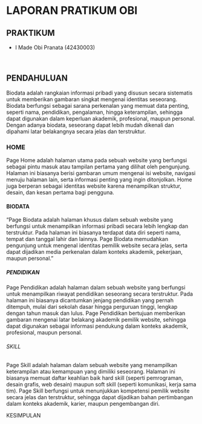 <h1>LAPORAN PRATIKUM OBI<br>

<h2>PRAKTIKUM </h2>
<ul>
  <li>I Made Obi Pranata (42430003)</li>
</ul>
<br>

<h2>PENDAHULUAN</h2>
<P>Biodata adalah rangkaian informasi pribadi yang disusun secara sistematis untuk memberikan gambaran singkat mengenai identitas seseorang. Biodata berfungsi sebagai sarana perkenalan yang memuat data penting, seperti nama, pendidikan, pengalaman, hingga keterampilan, sehingga dapat digunakan dalam keperluan akademik, profesional, maupun personal. Dengan adanya biodata, seseorang dapat lebih mudah dikenali dan dipahami latar belakangnya secara jelas dan terstruktur.</P>

<h3>HOME</h3>
<P>Page Home adalah halaman utama pada sebuah website yang berfungsi sebagai pintu masuk atau tampilan pertama yang dilihat oleh pengunjung. Halaman ini biasanya berisi gambaran umum mengenai isi website, navigasi menuju halaman lain, serta informasi penting yang ingin ditonjolkan. Home juga berperan sebagai identitas website karena menampilkan struktur, desain, dan kesan pertama bagi pengguna.</P>

<H4>BIODATA</H4>
<p>“Page Biodata adalah halaman khusus dalam sebuah website yang berfungsi untuk menampilkan informasi pribadi secara lebih lengkap dan terstruktur. Pada halaman ini biasanya terdapat data diri seperti nama, tempat dan tanggal lahir dan lainnya. Page Biodata memudahkan pengunjung untuk mengenal identitas pemilik website secara jelas, serta dapat dijadikan media perkenalan dalam konteks akademik, pekerjaan, maupun personal.”</p>

<h5>PENDIDIKAN</h5>
<P>Page Pendidikan adalah halaman dalam sebuah website yang berfungsi untuk menampilkan riwayat pendidikan seseorang secara terstruktur. Pada halaman ini biasanya dicantumkan jenjang pendidikan yang pernah ditempuh, mulai dari sekolah dasar hingga perguruan tinggi, lengkap dengan tahun masuk dan lulus. Page Pendidikan bertujuan memberikan gambaran mengenai latar belakang akademik pemilik website, sehingga dapat digunakan sebagai informasi pendukung dalam konteks akademik, profesional, maupun personal.</P>

<h6>SKILL</h6>
<p>Page Skill adalah halaman dalam sebuah website yang menampilkan keterampilan atau kemampuan yang dimiliki seseorang. Halaman ini biasanya memuat daftar keahlian baik hard skill (seperti pemrograman, desain grafis, web desain) maupun soft skill (seperti komunikasi, kerja sama tim). Page Skill berfungsi untuk menunjukkan kompetensi pemilik website secara jelas dan terstruktur, sehingga dapat dijadikan bahan pertimbangan dalam konteks akademik, karier, maupun pengembangan diri.</p>

<h7>KESIMPULAN</h7>

